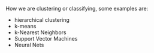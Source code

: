 How we are clustering or classifying, some examples are:
- hierarchical clustering
- k-means
- k-Nearest Neighbors
- Support Vector Machines
- Neural Nets
